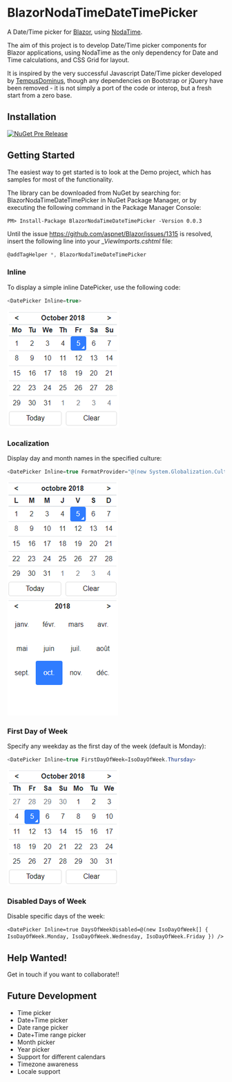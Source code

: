 # BlazorNodaTimeDateTimePicker
A Date/Time picker for [Blazor](https://github.com/aspnet/Blazor), using [NodaTime](https://github.com/nodatime/nodatime).

The aim of this project is to develop Date/Time picker components for Blazor applications, using NodaTime as the only dependency for Date and Time calculations, and CSS Grid for layout.

It is inspired by the very successful Javascript Date/Time picker developed by [TempusDominus](https://github.com/tempusdominus/bootstrap-4), though any dependencies on Bootstrap or jQuery have been removed - it is not simply a port of the code or interop, but a fresh start from a zero base.

## Installation

[![NuGet Pre Release](https://img.shields.io/badge/nuget-v0.0.3-orange.svg)](https://www.nuget.org/packages/BlazorNodaTimeDateTimePicker/)

## Getting Started

The easiest way to get started is to look at the Demo project, which has samples for most of the functionality.

The library can be downloaded from NuGet by searching for: BlazorNodaTimeDateTimePicker in NuGet Package Manager, or by executing the following command in the Package Manager Console:
````shell
PM> Install-Package BlazorNodaTimeDateTimePicker -Version 0.0.3
````
Until the issue https://github.com/aspnet/Blazor/issues/1315 is resolved, insert the following line into your *_ViewImports.cshtml* file:
````C#
@addTagHelper *, BlazorNodaTimeDateTimePicker
````
### Inline

To display a simple inline DatePicker, use the following code:
````C#
<DatePicker Inline=true>
````
![DatePicker1](/docs/images/DatePicker1.png)

### Localization

Display day and month names in the specified culture:
````C#
<DatePicker Inline=true FormatProvider="@(new System.Globalization.CultureInfo("fr-FR"))"/>
````
![DatePicker1](/docs/images/DatePicker_Localization.png)
![DatePicker1](/docs/images/DatePicker_Localization_Months.png)

### First Day of Week

Specify any weekday as the first day of the week (default is Monday):

````C#
<DatePicker Inline=true FirstDayOfWeek=IsoDayOfWeek.Thursday>
````
![DatePicker1](/docs/images/DatePicker_FirstDayOfWeek.png)

### Disabled Days of Week

Disable specific days of the week:

    <DatePicker Inline=true DaysOfWeekDisabled=@(new IsoDayOfWeek[] { IsoDayOfWeek.Monday, IsoDayOfWeek.Wednesday, IsoDayOfWeek.Friday }) />

## Help Wanted!
Get in touch if you want to collaborate!!

## Future Development
- Time picker
- Date+Time picker
- Date range picker
- Date+Time range picker
- Month picker
- Year picker
- Support for different calendars
- Timezone awareness
- Locale support
